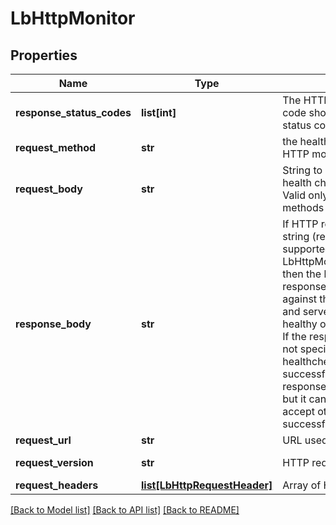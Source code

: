 # LbHttpMonitor

## Properties
Name | Type | Description | Notes
------------ | ------------- | ------------- | -------------
**response_status_codes** | **list[int]** | The HTTP response status code should be a valid HTTP status code.  | [optional] 
**request_method** | **str** | the health check method for HTTP monitor type | [optional] [default to 'GET']
**request_body** | **str** | String to send as part of HTTP health check request body. Valid only for certain HTTP methods like POST.  | [optional] 
**response_body** | **str** | If HTTP response body match string (regular expressions not supported) is specified (using LbHttpMonitor.response_body) then the healthcheck HTTP response body is matched against the specified string and server is considered healthy only if there is a match. If the response body string is not specified, HTTP healthcheck is considered successful if the HTTP response status code is 2xx, but it can be configured to accept other status codes as successful.  | [optional] 
**request_url** | **str** | URL used for HTTP monitor | [optional] 
**request_version** | **str** | HTTP request version | [optional] [default to 'HTTP_VERSION_1_1']
**request_headers** | [**list[LbHttpRequestHeader]**](LbHttpRequestHeader.md) | Array of HTTP request headers | [optional] 

[[Back to Model list]](../README.md#documentation-for-models) [[Back to API list]](../README.md#documentation-for-api-endpoints) [[Back to README]](../README.md)

